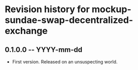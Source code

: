 # Revision history for mockup-sundae-swap-decentralized-exchange

## 0.1.0.0 -- YYYY-mm-dd

* First version. Released on an unsuspecting world.
